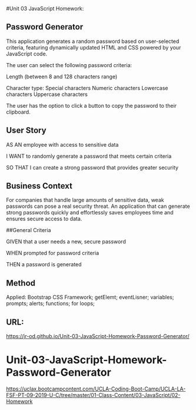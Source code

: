 #Unit 03 JavaScript Homework: 


## Password Generator

This application generates a random password based on user-selected criteria, featuring dynamically updated HTML and CSS powered by your JavaScript code.

The user can select the following password criteria:

Length (between 8 and 128 characters range)

Character type:
    Special characters
    Numeric characters
    Lowercase characters
    Uppercase characters

The user has the option to click a button to copy the password to their clipboard.


## User Story

AS AN employee with access to sensitive data

I WANT to randomly generate a password that meets certain criteria

SO THAT I can create a strong password that provides greater security


## Business Context

For companies that handle large amounts of sensitive data, weak passwords can pose a real security threat. An application that can generate strong passwords quickly and effortlessly saves employees time and ensures secure access to data.


##General Criteria

GIVEN that a user needs a new, secure password

WHEN prompted for password criteria

THEN a password is generated


## Method

Applied:
    Bootstrap CSS Framework; 
    getElemt;
    eventLisner;
    variables;
    prompts;
    alerts;
    functions;
    for loops;

## URL:
https://jr-od.github.io/Unit-03-JavaScript-Homework-Password-Generator/

# Unit-03-JavaScript-Homework-Password-Generator
https://uclax.bootcampcontent.com/UCLA-Coding-Boot-Camp/UCLA-LA-FSF-PT-09-2019-U-C/tree/master/01-Class-Content/03-JavaScript/02-Homework
